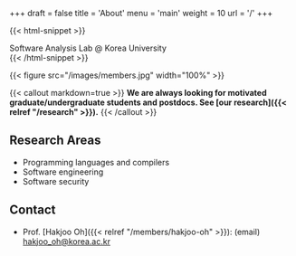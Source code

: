 +++
draft = false
title = 'About'
menu = 'main'
weight = 10
url = '/'
+++

{{< html-snippet >}}
<div class="fs-2 fw-bold text-center mb-3">
<span>Software Analysis Lab @ Korea University</span><br>
</div>
{{< /html-snippet >}}

{{< figure src="/images/members.jpg" width="100%" >}}


{{< callout markdown=true >}}
**We are always looking for motivated graduate/undergraduate students and postdocs. See [our research]({{< relref "/research" >}}).**
{{< /callout >}}

## Research Areas

- Programming languages and compilers
- Software engineering 
- Software security

## Contact

- Prof. [Hakjoo Oh]({{< relref "/members/hakjoo-oh" >}}): (email) hakjoo_oh@korea.ac.kr
